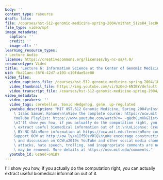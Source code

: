 ```yaml
---
body: ''
content_type: resource
draft: false
file: /courses/hst-512-genomic-medicine-spring-2004/mithst_512s04_lec06_360p_16_9.mp4
file_type: video/mp4
image_metadata:
  caption: ''
  credit: ''
  image-alt: ''
learning_resource_types:
- Lecture Audio
license: https://creativecommons.org/licenses/by-nc-sa/4.0/
resourcetype: Video
title: 'Lecture 6: Information Science at the Center of Genomic Medicine'
uid: fba21aec-36f6-42d7-a193-c10fdae5ae00
video_files:
  video_captions_file: /courses/hst-512-genomic-medicine-spring-2004/1WPhINyNdrP32BYJZcJtrdXT7bhiCrDCJ_transcript.webvtt
  video_thumbnail_file: https://img.youtube.com/vi/GzGed-6NIBY/default.jpg
  video_transcript_file: /courses/hst-512-genomic-medicine-spring-2004/1WPhINyNdrP32BYJZcJtrdXT7bhiCrDCJ_transcript.pdf
video_metadata:
  video_speakers: ''
  video_tags: cerebellum, Sonic Hedgehog, gene, up-regulated
  youtube_description: "MIT HST.512 Genomic Medicine, Spring 2004\nInstructor: Prof.\
    \ Isaac Samuel Kohane\n\nView the complete course: https://ocw.mit.edu/courses/hst-512-genomic-medicine-spring-2004/\n\
    YouTube Playlist: https://www.youtube.com/watch?v=_-gQchCLmXk&list=PLUl4u3cNGP613PJMNmRjAIdBr76goU1V5\n\
    \nI'll show you how, if you actually do the computation right, you can actually\
    \ extract useful biomedical information out of it.\n\nLicense: Creative Commons\
    \ BY-NC-SA\nMore information at https://ocw.mit.edu/terms\nMore courses at https://ocw.mit.edu\n\
    Support OCW at http://ow.ly/a1If50zVRlQ\n\nWe encourage constructive comments\
    \ and discussion on OCW\u2019s YouTube and other social media channels. Personal\
    \ attacks, hate speech, trolling, and inappropriate comments are not allowed and\
    \ may be removed. More details at https://ocw.mit.edu/comments."
  youtube_id: GzGed-6NIBY
---
```

I'll show you how, if you actually do the computation right, you can actually extract useful biomedical information out of it.